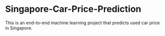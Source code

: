 # Singapore-Car-Price-Prediction

This is an end-to-end machine learning project that predicts used car price in Singapore.
